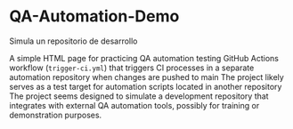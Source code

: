 # QA-Automation-Demo
Simula un repositorio de desarrollo

A simple HTML page for practicing QA automation testing
GitHub Actions workflow (`trigger-ci.yml`) that triggers CI processes in a separate automation repository when changes are pushed to main
The project likely serves as a test target for automation scripts located in another repository
The project seems designed to simulate a development repository that integrates with external QA automation tools, possibly for training or demonstration purposes.
